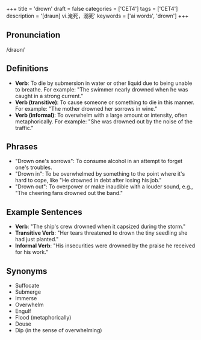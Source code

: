+++
title = 'drown'
draft = false
categories = ['CET4']
tags = ['CET4']
description = '[draun] vi.淹死，溺死'
keywords = ['ai words', 'drown']
+++

## Pronunciation
/draʊn/

## Definitions
- **Verb**: To die by submersion in water or other liquid due to being unable to breathe. For example: "The swimmer nearly drowned when he was caught in a strong current."
- **Verb (transitive)**: To cause someone or something to die in this manner. For example: "The mother drowned her sorrows in wine."
- **Verb (informal)**: To overwhelm with a large amount or intensity, often metaphorically. For example: "She was drowned out by the noise of the traffic."

## Phrases
- "Drown one's sorrows": To consume alcohol in an attempt to forget one's troubles.
- "Drown in": To be overwhelmed by something to the point where it's hard to cope, like "He drowned in debt after losing his job."
- "Drown out": To overpower or make inaudible with a louder sound, e.g., "The cheering fans drowned out the band."

## Example Sentences
- **Verb**: "The ship's crew drowned when it capsized during the storm."
- **Transitive Verb**: "Her tears threatened to drown the tiny seedling she had just planted."
- **Informal Verb**: "His insecurities were drowned by the praise he received for his work."

## Synonyms
- Suffocate
- Submerge
- Immerse
- Overwhelm
- Engulf
- Flood (metaphorically)
- Douse
- Dip (in the sense of overwhelming)
